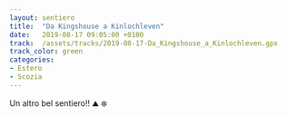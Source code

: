 ```yaml
---
layout: sentiero
title:  "Da Kingshouse a Kinlochleven"
date:   2019-08-17 09:05:00 +0100
track:  /assets/tracks/2019-08-17-Da_Kingshouse_a_Kinlochleven.gpx
track_color: green
categories:
- Estero
- Scozia
---
```


Un altro bel sentiero!! :mountain: :snowflake: